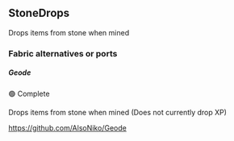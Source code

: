## StoneDrops

Drops items from stone when mined  

### Fabric alternatives or ports

##### Geode

:green_circle: Complete

Drops items from stone when mined (Does not currently drop XP)

https://github.com/AlsoNiko/Geode
